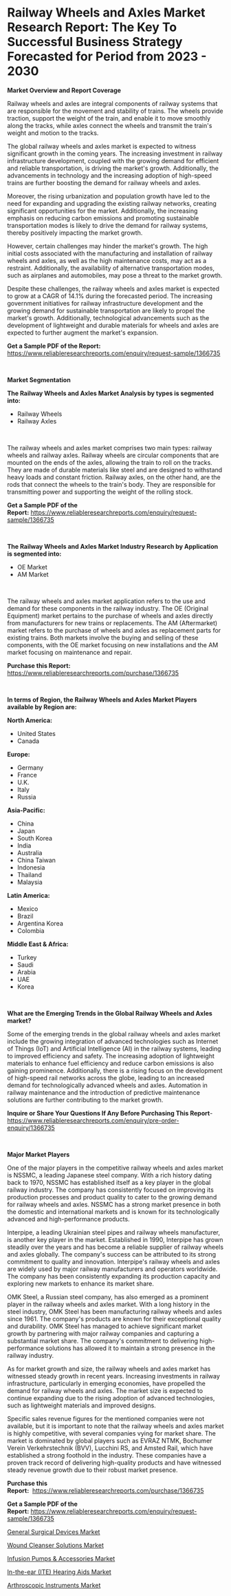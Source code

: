 <p><h1>Railway Wheels and Axles Market Research Report: The Key To Successful Business Strategy Forecasted for Period from 2023 - 2030</h1></p><p><strong>Market Overview and Report Coverage</strong></p>
<p><p>Railway wheels and axles are integral components of railway systems that are responsible for the movement and stability of trains. The wheels provide traction, support the weight of the train, and enable it to move smoothly along the tracks, while axles connect the wheels and transmit the train's weight and motion to the tracks.</p><p>The global railway wheels and axles market is expected to witness significant growth in the coming years. The increasing investment in railway infrastructure development, coupled with the growing demand for efficient and reliable transportation, is driving the market's growth. Additionally, the advancements in technology and the increasing adoption of high-speed trains are further boosting the demand for railway wheels and axles.</p><p>Moreover, the rising urbanization and population growth have led to the need for expanding and upgrading the existing railway networks, creating significant opportunities for the market. Additionally, the increasing emphasis on reducing carbon emissions and promoting sustainable transportation modes is likely to drive the demand for railway systems, thereby positively impacting the market growth.</p><p>However, certain challenges may hinder the market's growth. The high initial costs associated with the manufacturing and installation of railway wheels and axles, as well as the high maintenance costs, may act as a restraint. Additionally, the availability of alternative transportation modes, such as airplanes and automobiles, may pose a threat to the market growth.</p><p>Despite these challenges, the railway wheels and axles market is expected to grow at a CAGR of 14.1% during the forecasted period. The increasing government initiatives for railway infrastructure development and the growing demand for sustainable transportation are likely to propel the market's growth. Additionally, technological advancements such as the development of lightweight and durable materials for wheels and axles are expected to further augment the market's expansion.</p></p>
<p><strong>Get a Sample PDF of the Report:</strong> <a href="https://www.reliableresearchreports.com/enquiry/request-sample/1366735">https://www.reliableresearchreports.com/enquiry/request-sample/1366735</a></p>
<p>&nbsp;</p>
<p><strong>Market Segmentation</strong></p>
<p><strong>The Railway Wheels and Axles Market Analysis by types is segmented into:</strong></p>
<p><ul><li>Railway Wheels</li><li>Railway Axles</li></ul></p>
<p>&nbsp;</p>
<p><p>The railway wheels and axles market comprises two main types: railway wheels and railway axles. Railway wheels are circular components that are mounted on the ends of the axles, allowing the train to roll on the tracks. They are made of durable materials like steel and are designed to withstand heavy loads and constant friction. Railway axles, on the other hand, are the rods that connect the wheels to the train's body. They are responsible for transmitting power and supporting the weight of the rolling stock.</p></p>
<p><strong>Get a Sample PDF of the Report:</strong>&nbsp;<a href="https://www.reliableresearchreports.com/enquiry/request-sample/1366735">https://www.reliableresearchreports.com/enquiry/request-sample/1366735</a></p>
<p>&nbsp;</p>
<p><strong>The Railway Wheels and Axles Market Industry Research by Application is segmented into:</strong></p>
<p><ul><li>OE Market</li><li>AM Market</li></ul></p>
<p>&nbsp;</p>
<p><p>The railway wheels and axles market application refers to the use and demand for these components in the railway industry. The OE (Original Equipment) market pertains to the purchase of wheels and axles directly from manufacturers for new trains or replacements. The AM (Aftermarket) market refers to the purchase of wheels and axles as replacement parts for existing trains. Both markets involve the buying and selling of these components, with the OE market focusing on new installations and the AM market focusing on maintenance and repair.</p></p>
<p><strong>Purchase this Report:</strong>&nbsp; <a href="https://www.reliableresearchreports.com/purchase/1366735">https://www.reliableresearchreports.com/purchase/1366735</a></p>
<p>&nbsp;</p>
<p><strong>In terms of Region, the Railway Wheels and Axles Market Players available by Region are:</strong></p>
<p>
    <p> <strong> North America: </strong>
        <ul>
            <li>United States</li>
            <li>Canada</li>
        </ul>
        </p> 
    <p> <strong> Europe: </strong>
        <ul>
            <li>Germany</li>
            <li>France</li>
            <li>U.K.</li>
            <li>Italy</li>
            <li>Russia</li>
        </ul>
        </p> 
    <p> <strong> Asia-Pacific: </strong>
        <ul>
            <li>China</li>
            <li>Japan</li>
            <li>South Korea</li>
            <li>India</li>
            <li>Australia</li>
            <li>China Taiwan</li>
            <li>Indonesia</li>
            <li>Thailand</li>
            <li>Malaysia</li>
        </ul>
        </p> 
    <p> <strong> Latin America: </strong>
        <ul>
            <li>Mexico</li>
            <li>Brazil</li>
            <li>Argentina Korea</li>
            <li>Colombia</li>
        </ul>
        </p> 
    <p> <strong> Middle East & Africa: </strong>
        <ul>
            <li>Turkey</li>
            <li>Saudi</li>
            <li>Arabia</li>
            <li>UAE</li>
            <li>Korea</li>
        </ul>
    </p>
    </p>
<p>&nbsp;</p>
<p><strong>What are the Emerging Trends in the Global Railway Wheels and Axles market?</strong></p>
<p><p>Some of the emerging trends in the global railway wheels and axles market include the growing integration of advanced technologies such as Internet of Things (IoT) and Artificial Intelligence (AI) in the railway systems, leading to improved efficiency and safety. The increasing adoption of lightweight materials to enhance fuel efficiency and reduce carbon emissions is also gaining prominence. Additionally, there is a rising focus on the development of high-speed rail networks across the globe, leading to an increased demand for technologically advanced wheels and axles. Automation in railway maintenance and the introduction of predictive maintenance solutions are further contributing to the market growth.</p></p>
<p><strong>Inquire or Share Your Questions If Any Before Purchasing This Report</strong>- <a href="https://www.reliableresearchreports.com/enquiry/pre-order-enquiry/1366735">https://www.reliableresearchreports.com/enquiry/pre-order-enquiry/1366735</a></p>
<p>&nbsp;</p>
<p><strong>Major Market Players</strong></p>
<p><p>One of the major players in the competitive railway wheels and axles market is NSSMC, a leading Japanese steel company. With a rich history dating back to 1970, NSSMC has established itself as a key player in the global railway industry. The company has consistently focused on improving its production processes and product quality to cater to the growing demand for railway wheels and axles. NSSMC has a strong market presence in both the domestic and international markets and is known for its technologically advanced and high-performance products.</p><p>Interpipe, a leading Ukrainian steel pipes and railway wheels manufacturer, is another key player in the market. Established in 1990, Interpipe has grown steadily over the years and has become a reliable supplier of railway wheels and axles globally. The company's success can be attributed to its strong commitment to quality and innovation. Interpipe's railway wheels and axles are widely used by major railway manufacturers and operators worldwide. The company has been consistently expanding its production capacity and exploring new markets to enhance its market share.</p><p>OMK Steel, a Russian steel company, has also emerged as a prominent player in the railway wheels and axles market. With a long history in the steel industry, OMK Steel has been manufacturing railway wheels and axles since 1961. The company's products are known for their exceptional quality and durability. OMK Steel has managed to achieve significant market growth by partnering with major railway companies and capturing a substantial market share. The company's commitment to delivering high-performance solutions has allowed it to maintain a strong presence in the railway industry.</p><p>As for market growth and size, the railway wheels and axles market has witnessed steady growth in recent years. Increasing investments in railway infrastructure, particularly in emerging economies, have propelled the demand for railway wheels and axles. The market size is expected to continue expanding due to the rising adoption of advanced technologies, such as lightweight materials and improved designs.</p><p>Specific sales revenue figures for the mentioned companies were not available, but it is important to note that the railway wheels and axles market is highly competitive, with several companies vying for market share. The market is dominated by global players such as EVRAZ NTMK, Bochumer Verein Verkehrstechnik (BVV), Lucchini RS, and Amsted Rail, which have established a strong foothold in the industry. These companies have a proven track record of delivering high-quality products and have witnessed steady revenue growth due to their robust market presence.</p></p>
<p><strong>Purchase this Report:</strong>&nbsp;&nbsp;<a href="https://www.reliableresearchreports.com/purchase/1366735">https://www.reliableresearchreports.com/purchase/1366735</a></p>
<p></p>
<p><strong>Get a Sample PDF of the Report:</strong>&nbsp;<a href="https://www.reliableresearchreports.com/enquiry/request-sample/1366735">https://www.reliableresearchreports.com/enquiry/request-sample/1366735</a></p>
<p><p><a href="https://medium.com/@bethhermann2023/general-surgical-devices-market-size-cagr-trends-2024-2030-582934d07267">General Surgical Devices Market</a></p><p><a href="https://issuu.com/reportprime-2/docs/wound-cleanser-solutions-market-size-2030.pptx?fr=xKAE9_zU1NQ">Wound Cleanser Solutions Market</a></p><p><a href="https://medium.com/@robinrathi2023/infusion-pumps-amp-accessories-market-size-cagr-trends-2024-2030-7983aaf27a1a">Infusion Pumps & Accessories Market</a></p><p><a href="https://issuu.com/reportprime-2/docs/in-the-ear-ite-hearing-aids-market-size-2030.pptx?fr=xKAE9_zU1NQ">In-the-ear (ITE) Hearing Aids Market</a></p><p><a href="https://github.com/santosh758595/Market-Research-Report-List-1/blob/main/arthroscopic-instruments-market.md">Arthroscopic Instruments Market</a></p></p>